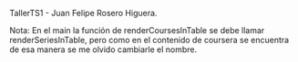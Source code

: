 TallerTS1 - Juan Felipe Rosero Higuera.

Nota: En el main la función de renderCoursesInTable se debe llamar renderSeriesInTable, pero como en el contenido de coursera se encuentra de esa manera se me olvido cambiarle el nombre.
